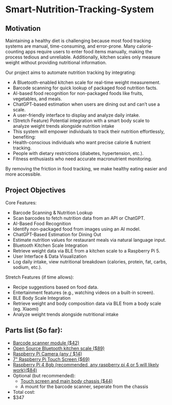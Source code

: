 # Smart-Nutrition-Tracking-System
## Motivation
Maintaining a healthy diet is challenging because most food tracking systems are manual, time-consuming, and error-prone. Many calorie-counting apps require users to enter food items manually, making the process tedious and unreliable. Additionally, kitchen scales only measure weight without providing nutritional information.

Our project aims to automate nutrition tracking by integrating:
- A Bluetooth-enabled kitchen scale for real-time weight measurement.
- Barcode scanning for quick lookup of packaged food nutrition facts.
- AI-based food recognition for non-packaged foods like fruits, vegetables, and meals.
- ChatGPT-based estimation when users are dining out and can’t use a scale.
- A user-friendly interface to display and analyze daily intake.
- (Stretch Feature) Potential integration with a smart body scale to analyze weight trends alongside nutrition intake
- This system will empower individuals to track their nutrition effortlessly, benefiting:
- Health-conscious individuals who want precise calorie & nutrient tracking.
- People with dietary restrictions (diabetes, hypertension, etc.).
- Fitness enthusiasts who need accurate macronutrient monitoring.
  
By removing the friction in food tracking, we make healthy eating easier and more accessible.

## Project Objectives
Core Features:
- Barcode Scanning & Nutrition Lookup
- Scan barcodes to fetch nutrition data from an API or ChatGPT.
- AI-Based Food Recognition
- Identify non-packaged food from images using an AI model.
- ChatGPT-Based Estimation for Dining Out
- Estimate nutrition values for restaurant meals via natural language input.
- Bluetooth Kitchen Scale Integration
- Retrieve weight data via BLE from a kitchen scale to a Raspberry Pi 5.
- User Interface & Data Visualization
- Log daily intake, view nutritional breakdown (calories, protein, fat, carbs, sodium, etc.).

Stretch Features (if time allows):
- Recipe suggestions based on food data.
- Entertainment features (e.g., watching videos on a built-in screen).
- BLE Body Scale Integration
- Retrieve weight and body composition data via BLE from a body scale (eg. Xiaomi)
- Analyze weight trends alongside nutritional intake

## Parts list (So far):
- [Barcode scanner module ($42)](https://www.amazon.com/dp/B07P3GD3XV?ref=ppx_yo2ov_dt_b_fed_asin_title)
- [Open Source Bluetooth kitchen scale ($89)](https://decentespresso.com/decentscale)
- [Raspberry Pi Camera (any / $14)](https://www.amazon.com/dp/B01ER2SKFS?ref_=ppx_hzsearch_conn_dt_b_fed_asin_title_1_)
- [7" Raspberry Pi Touch Screen ($69)](https://www.amazon.com/dp/B07VNX4ZWY?ref_=ppx_hzsearch_conn_dt_b_fed_asin_title_9&th=1)
- [Raspberry Pi 4 8gb (recommended, any raspberry pi 4 or 5 will likely work)($84)](https://www.amazon.com/Raspberry-Pi-Computer-Suitable-Workstation/dp/B0899VXM8F)
- Optional (but recommended):
  - [Touch screen and main body chassis ($44)](https://www.amazon.com/dp/B0DJ5ST5LK?ref=ppx_yo2ov_dt_b_fed_asin_title&th=1)
  - A mount for the barcode scanner, seperate from the chassis
- Total cost:
- $347
